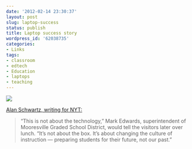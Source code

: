 ```yaml
---
date: '2012-02-14 23:30:37'
layout: post
slug: laptop-success
status: publish
title: Laptop success story
wordpress_id: '62038735'
categories:
- Links
tags:
- classroom
- edtech
- Education
- laptops
- teaching
---
```


[![](http://timkeller.me/wp-content/uploads/2012/02/Screen-Shot-2012-02-14-at-10.59.31-PM.png)](http://timkeller.me/wp-content/uploads/2012/02/Screen-Shot-2012-02-14-at-10.59.31-PM.png)

[Alan Schwartz, writing for NYT:](http://www.nytimes.com/2012/02/13/education/mooresville-school-district-a-laptop-success-story.html?_r=3)


> “This is not about the technology,” Mark Edwards, superintendent of Mooresville Graded School District, would tell the visitors later over lunch. “It’s not about the box. It’s about changing the culture of instruction — preparing students for their future, not our past.”
